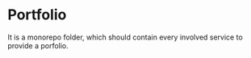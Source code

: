 # Portfolio

It is a monorepo folder, which should contain every involved service to provide a porfolio.
